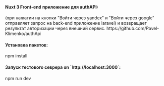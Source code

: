 <h4>Nuxt 3 Front-end приложение для authAPI:</h4>
(при нажатии на кнопки "Войти через yandex" и "Войти через google" отправляет запрос на back-end приложение laravel) и
возвращает результат авторизации через внешний сервис.
https://github.com/Pavel-Klimenko/authApi

<h4>Установка пакетов:</h4> npm install

<h4>Запуск тестового севрера on `http://localhost:3000`:</h4> npm run dev


